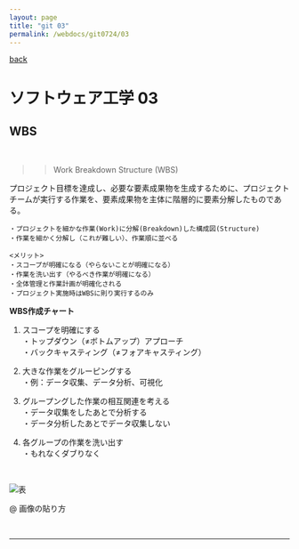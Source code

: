 ```yaml
---
layout: page
title: "git 03"
permalink: /webdocs/git0724/03
---
```


[back](/webdocs/git0724)

# ソフトウェア工学 03

## WBS

<br>

>> Work Breakdown Structure (WBS)

プロジェクト目標を達成し、必要な要素成果物を生成するために、プロジェクトチームが実行する作業を、要素成果物を主体に階層的に要素分解したものである。

```
・プロジェクトを細かな作業(Work)に分解(Breakdown)した構成図(Structure)
・作業を細かく分解し（これが難しい）、作業順に並べる

<メリット>
・スコープが明確になる（やらないことが明確になる）
・作業を洗い出す（やるべき作業が明確になる）
・全体管理と作業計画が明確化される
・プロジェクト実施時はWBSに則り実行するのみ
```

**WBS作成チャート**

1. スコープを明確にする  
・トップダウン（≠ボトムアップ）アプローチ  
・バックキャスティング（≠フォアキャスティング）

2. 大きな作業をグルーピングする  
・例：データ収集、データ分析、可視化

3. グループングした作業の相互関連を考える  
・データ収集をしたあとで分析する  
・データ分析したあとでデータ収集しない  

4. 各グループの作業を洗い出す  
・もれなくダブりなく  

<br>

![表](webdocs/WBS表.png)

@ 画像の貼り方


<br>

****